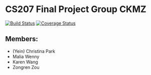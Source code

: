 # CS207 Final Project Group CKMZ
[![Build Status](https://travis-ci.com/cs207-CKMZ/cs207-FinalProject.svg?branch=master)](https://travis-ci.com/cs207-CKMZ/cs207-FinalProject.svg?branch=master)
[![Coverage Status](https://coveralls.io/repos/github/cs207-CKMZ/cs207-FinalProject/badge.svg?branch=master)](https://coveralls.io/github/cs207-CKMZ/cs207-FinalProject?branch=master)

## Members:
* (Yein) Christina Park
* Malia Wenny
* Karen Wang
* Zongren Zou
